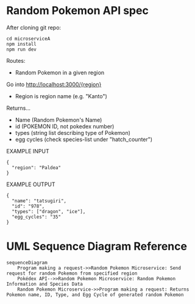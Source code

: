 # Random Pokemon API spec

After cloning git repo:

```
cd microserviceA
npm install
npm run dev
```

Routes:

- Random Pokemon in a given region

Go into <http://localhost:3000/{region}>

- Region is region name (e.g. "Kanto")

Returns...

- Name (Random Pokemon's Name)
- id (POKEMON ID, not pokedex number)
- types (string list describing type of Pokemon)
- egg cycles (check species-list under "hatch_counter")

EXAMPLE INPUT

```
{
  "region": "Paldea"
}
```

EXAMPLE OUTPUT

```
{
  "name": "tatsugiri",
  "id": "978",
  "types": ["dragon", "ice"],
  "egg_cycles": "35"
}
```

# UML Sequence Diagram Reference

```mermaid
sequenceDiagram
    Program making a request->>Random Pokemon Microservice: Send request for random Pokemon from specified region
    Pokédex API-->>Random Pokemon Microservice: Random Pokemon Information and Species Data
    Random Pokemon Microservice->>Program making a request: Returns Pokemon name, ID, Type, and Egg Cycle of generated random Pokemon
```
